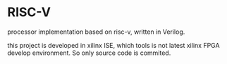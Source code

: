 # RISC-V
processor implementation based on risc-v, written in Verilog.

this project is developed in xilinx ISE, which tools is not latest xilinx FPGA develop environment. So only source code is commited.

